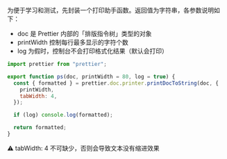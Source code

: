 为便于学习和测试，先封装一个打印助手函数。返回值为字符串，各参数说明如下：

- doc 是 Prettier 内部的「排版指令树」类型的对象
- printWidth 控制每行最多显示的字符个数
- log 为假时，控制台不会打印格式化结果（默认会打印）

```js
import prettier from "prettier";

export function ps(doc, printWidth = 80, log = true) {
  const { formatted } = prettier.doc.printer.printDocToString(doc, {
    printWidth,
    tabWidth: 4,
  });

  if (log) console.log(formatted);

  return formatted;
}
```

⚠️ tabWidth: 4 不可缺少，否则会导致文本没有缩进效果
